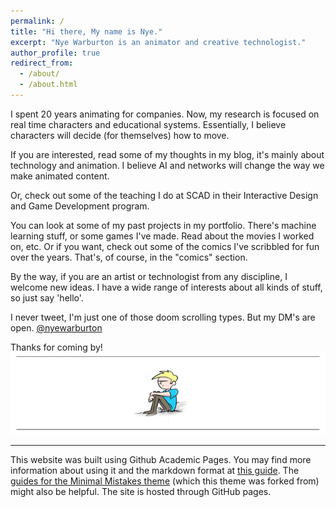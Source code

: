 ```yaml
---
permalink: /
title: "Hi there, My name is Nye."
excerpt: "Nye Warburton is an animator and creative technologist."
author_profile: true
redirect_from:
  - /about/
  - /about.html
---
```

I spent 20 years animating for companies. Now, my research is focused on real time characters and educational systems.
Essentially, I believe characters will decide (for themselves) how to move.

If you are interested, read some of my thoughts in my blog, it's mainly about technology and animation. I believe AI and networks will change the way we make animated content.

Or, check out some of the teaching I do at SCAD in their Interactive Design and Game Development program.

You can look at some of my past projects in my portfolio. There's machine learning stuff, or some games I've made. Read about the movies I worked on, etc. Or if you want, check out some of the comics I've scribbled for fun over the years. That's, of course, in the "comics" section.

By the way, if you are an artist or technologist from any discipline, I welcome new ideas.
I have a wide range of interests about all kinds of stuff, so just say 'hello'.

I never tweet, I'm just one of those doom scrolling types. But my DM's are open. [@nyewarburton](http://twitter.com/nyewarburton)

Thanks for coming by!
![Nye Warburton](images\nyetoon_header.png)





------
This website was built using Github Academic Pages. You may find more information about using it and the markdown format at [this guide](https://academicpages.github.io/markdown/). The [guides for the Minimal Mistakes theme](https://mmistakes.github.io/minimal-mistakes/docs/configuration/) (which this theme was forked from) might also be helpful. The site is hosted through GitHub pages.
